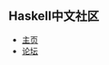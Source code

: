 ## Haskell中文社区

  - [主页](http://www.haskellcn.org/)
  - [论坛](https://github.com/HaskellCNOrg/haskellcn/discussions)
